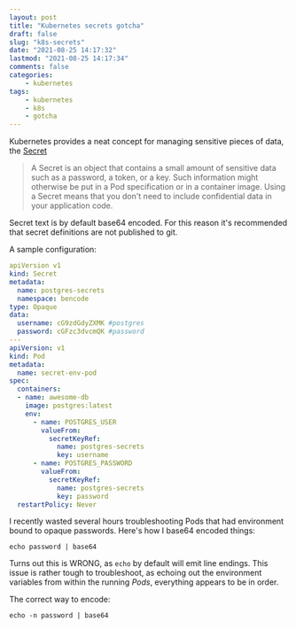 ```yaml
---
layout: post
title: "Kubernetes secrets gotcha"
draft: false
slug: "k8s-secrets"
date: "2021-08-25 14:17:32"
lastmod: "2021-08-25 14:17:34"
comments: false
categories:
    - kubernetes
tags:
    - kubernetes
    - k8s
    - gotcha
---
```


Kubernetes provides a neat concept for managing sensitive pieces of data, the [Secret](https://kubernetes.io/docs/concepts/configuration/secret/)

> A Secret is an object that contains a small amount of sensitive data such as a password, a token, or a key. Such information might otherwise be put in a Pod specification or in a container image. Using a Secret means that you don't need to include confidential data in your application code.

Secret text is by default base64 encoded. For this reason it's recommended that secret definitions are not published to git.

A sample configuration:

```yaml
apiVersion v1
kind: Secret
metadata:
  name: postgres-secrets
  namespace: bencode
type: Opaque
data:
  username: cG9zdGdyZXMK #postgres
  password: cGFzc3dvcmQK #password
---
apiVersion: v1
kind: Pod
metadata:
  name: secret-env-pod
spec:
  containers:
  - name: awesome-db
    image: postgres:latest
    env:
      - name: POSTGRES_USER
        valueFrom:
          secretKeyRef:
            name: postgres-secrets
            key: username
      - name: POSTGRES_PASSWORD
        valueFrom:
          secretKeyRef:
            name: postgres-secrets
            key: password
  restartPolicy: Never
```

I recently wasted several hours troubleshooting Pods that had environment bound to opaque passwords. Here's how I base64 encoded things:

```
echo password | base64
```

Turns out this is WRONG, as `echo` by default will emit line endings. This issue is rather tough to troubleshoot, as echoing out the environment variables from within the running *Pods*, everything appears to be in order.

The correct way to encode:

```
echo -n password | base64
```

